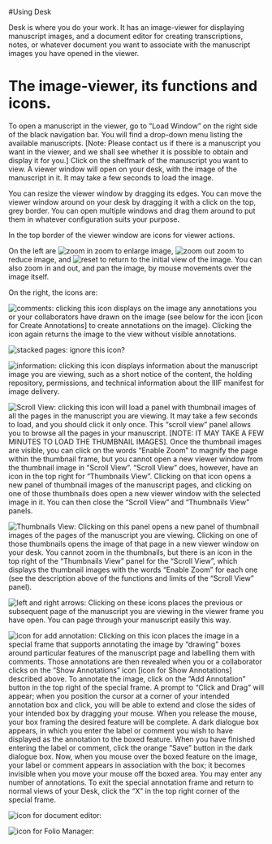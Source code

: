 #Using Desk  


Desk is where you do your work.  It has an image-viewer for displaying manuscript images, and a document editor for creating transcriptions, notes, or whatever document you want to associate with the manuscript images you have opened in the viewer.


# The image-viewer, its functions and icons.


To open a manuscript in the viewer, go to “Load Window” on the right side of the black navigation bar.  You will find a drop-down menu listing the available manuscripts.  [Note: Please contact us if there is a manuscript you want in the viewer, and we shall see whether it is possible to obtain and display it for you.]  Click on the shelfmark of the manuscript you want to view.  A viewer window will open on your desk, with the image of the manuscript in it.  It may take a few seconds to load the image.

You can resize the viewer window by dragging its edges.  You can move the viewer window around on your desk by dragging it with a click on the top, grey border.  You can open multiple windows and drag them around to put them in whatever configuration suits your purpose.

In the top border of the viewer window are icons for viewer actions.

On the left are ![zoom in](/help/icons/zoom_in.png) zoom to enlarge image, ![zoom out](/help/icons/zoom_out.png) zoom to reduce image, and ![reset](/images/openseadragon/fit-hover.png) to return to the initial view of the image.  You can also zoom in and out, and pan the image, by mouse movements over the image itself.

On the right, the icons are:

![comments](/help/icons/comments.png): clicking this icon displays on the image any annotations you or your collaborators have drawn on the image (see below for the icon [icon for Create Annotations] to create annotations on the image).  Clicking the icon again returns the image to the view without visible annotations.

![stacked pages](/help/icons/stackedpages.png): ignore this icon?  

![information](/help/icons/information.png): clicking this icon displays information about the manuscript image you are viewing, such as a short notice of the content, the holding repository, permissions, and technical information about the IIIF manifest for image delivery. 

![Scroll View](/help/icons/scroll_view.png): clicking this icon will load a panel with thumbnail images of all the pages in the manuscript you are viewing.  It may take a few seconds to load, and you should click it only once. This “scroll view” panel allows you to browse all the pages in your manuscript.  [NOTE: IT MAY TAKE A FEW MINUTES TO LOAD THE THUMBNAIL IMAGES].  Once the thumbnail images are visible, you can click on the words “Enable Zoom” to magnify the page within the thumbnail frame, but you cannot open a new viewer window from the thumbnail image in “Scroll View”.  “Scroll View” does, however, have an icon in the top right for “Thumbnails View”.  Clicking on that icon opens a new panel of thumbnail images of the manuscript pages, and clicking on one of those thumbnails does open a new viewer window with the selected image in it.  You can then close the “Scroll View” and “Thumbnails View” panels.

![Thumbnails View](/help/icons/thumbnails_view.png): Clicking on this panel opens a new panel of thumbnail images of the pages of the manuscript you are viewing.  Clicking on one of those thumbnails opens the image of that page in a new viewer window on your desk.  You cannot zoom in the thumbnails, but there is an icon in the top right of the “Thumbnails View” panel for the “Scroll View”, which displays the thumbnail images with the words “Enable Zoom” for each one (see the description above of the functions and limits of the “Scroll View” panel).

![left and right arrows](/help/icons/left_arrow.png)[](/help/icons/right_arrow.png): Clicking on these icons places the previous or subsequent page of the manuscript you are viewing in the viewer frame you have open.  You can page through your manuscript easily this way.

![icon for add annotation](/help/icons/add_annotation.png):  Clicking on this icon places the image in a special frame that supports annotating the image by “drawing” boxes around particular features of the manuscript page and labelling them with comments.  Those annotations are then revealed when you or a collaborator clicks on the “Show Annotations” icon [icon for Show Annotations] described above.  To annotate the image, click on the “Add Annotation” button in the top right of the special frame.  A prompt to “Click and Drag” will appear; when you position the cursor at a corner of your intended annotation box and click, you will be able to extend and close the sides of your intended box by dragging your mouse.  When you release the mouse, your box framing the desired feature will be complete.  A dark dialogue box appears, in which you enter the label or comment you wish to have displayed as the annotation to the boxed feature.  When you have finished entering the label or comment, click the orange “Save” button in the dark dialogue box.  Now, when you mouse over the boxed feature on the image, your label or comment appears in association with the box; it becomes invisible when you move your mouse off the boxed area.  You may enter any number of annotations.  To exit the special annotation frame and return to normal views of your Desk, click the “X” in the top right corner of the special frame.

![icon for document editor](/help/icons/document_editor.png):

![icon for Folio Manager](/help/icons/folio_manager.png):
